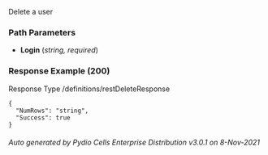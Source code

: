 






 
Delete a user  


### Path Parameters

 - **Login** (_string, required_) 




### Response Example (200)
Response Type /definitions/restDeleteResponse

```
{
  "NumRows": "string",
  "Success": true
}
```




###### Auto generated by Pydio Cells Enterprise Distribution v3.0.1 on 8-Nov-2021
